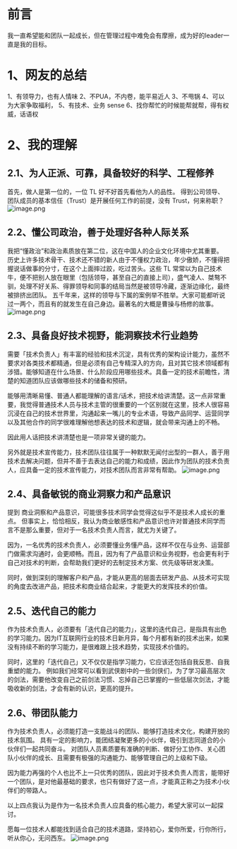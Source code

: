 # 前言
我一直希望能和团队一起成长，但在管理过程中难免会有摩擦，成为好的leader一直是我的目标。
# 1、网友的总结
1、有领导力，也有人情味
2、不PUA，不内卷，能平易近人
3、不甩锅
4、可以为大家争取福利，
5、有技术、业务 sense
6、找你帮忙的时候能帮就帮，得有权威，话语权

# 2、我的理解
## 2.1、为人正派、可靠，具备较好的科学、工程修养
首先，做人是第一位的，一位 TL 好不好首先看他为人的品性。
得到公司领导、团队成员的基本信任（Trust）是开展任何工作的前提，没有 Trust，何来称职？
![image.png](https://canghe666.oss-cn-chengdu.aliyuncs.com/canghe/1684218751576-28307f31-4202-4ff1-b65f-0e4714c65a03.png)
## 2.2、懂公司政治，善于处理好各种人际关系
我把“懂政治”和政治素质放在第二位，这在中国人的企业文化环境中尤其重要。
历史上许多技术骨干、技术还不错的新人由于不懂权力政治，年少傲娇，不懂得把握说话做事的分寸，在这个上面摔过跤，吃过苦头。这些 TL 常常以为自己技术牛，便不把别人放在眼里（包括领导，甚至自己的直接上司），盛气凌人、桀骜不驯，处理不好关系、得罪领导和同事的结局当然是被领导冷藏，逐渐边缘化，最终被排挤出团队。
五千年来，这样的领导与下属的案例举不胜举。大家可能都听说过一两个，而且有的就发生在自己身边。最著名的大概是曹操与杨修的故事。
![image.png](https://canghe666.oss-cn-chengdu.aliyuncs.com/canghe/1684218787114-469dd320-352d-4e70-953e-1a507c599ab4.png)
## 2.3、具备良好技术视野，能洞察技术行业趋势
需要「技术负责人」有丰富的经验和技术沉淀，具有优秀的架构设计能力，虽然不要求对各类技术都精通，但是必须有自己专精深入的方向，且对其它技术领域都有涉猎。能够知道在什么场景、什么阶段应用哪些技术。具备一定的技术前瞻性，清楚的知道团队应该做哪些技术的储备和预研。

能够用清晰易懂、普通人都能理解的语言/话术，把技术给讲清楚。这一点非常重要，我觉得普通技术人员与技术主管的很重要的一个区别就在这里，技术人很容易沉浸在自己的技术世界里，沟通起来一嘴儿的专业术语，导致产品同学、运营同学以及其他合作的同学很难理解他想表达的技术和逻辑，就会带来沟通上的不畅。

因此用人话把技术讲清楚也是一项非常关键的能力。

另外就是技术宣传能力，技术团队往往属于一种默默无闻付出型的一群人，善于用技术去解决问题，但并不善于去表达自己的能力和成绩，因此作为团队的技术负责人，应具备一定的技术宣传能力，对技术团队而言非常有帮助。
![image.png](https://canghe666.oss-cn-chengdu.aliyuncs.com/canghe/1684218808276-a570d30e-e230-4998-9310-e1da9ad150eb.png)
## 2.4、具备敏锐的商业洞察力和产品意识
提到 商业洞察和产品意识，可能很多技术同学会觉得这似乎不是技术人成长的重点。
但事实上，恰恰相反，我认为商业敏感性和产品意识也许对普通技术同学而言不是那么重要，但对于一名技术负责人而言，就尤为关键了。

因为，一名优秀的技术负责人，必须要懂业务懂产品，这样不仅在与业务、运营部门做需求沟通时，会更顺畅。而且，因为有了产品意识和业务视野，也会更有利于自己对技术的判断，会帮助我们更好的去制定技术方案、优先级等研发决策。

同时，做到深刻的理解客户和产品，才能从更高的层面去研发产品、从技术可实现的角度去改进产品，把技术和商业结合起来，才能更大的发挥技术的价值。


## 2.5、迭代自己的能力
作为技术负责人，必须要有「迭代自己的能力」，这里的迭代自己，是指具有出色的学习能力。因为IT互联网行业的技术日新月异，每个月都有新的技术出来，如果没有持续不断的学习能力，是很难跟上技术趋势，实现技术价值的。

同时，这里的「迭代自己」又不仅仅是指学习能力，它应该还包括自我反思、自我重塑的能力。
例如我们经常可以看到武侠剧中的一些剑侠们，为了学习最高层次的剑法，需要他改变自己之前剑法习惯、忘掉自己已掌握的一些低层次剑法，才能吸收新的剑法，才会有新的认识，更高的提升。

## 2.6、带团队能力
作为技术负责人，必须能打造一支能战斗的团队、能够打造技术文化，构建开放的技术氛围。
具有一定的影响力，能团结凝聚更多的小伙伴，吸引到志同道合的小伙伴们一起共同奋斗。
对团队人员素质要有准确的判断、做好分工协作、关心团队小伙伴的成长、且需要有极强的沟通能力、能够管理自己的上级和下级。

因为能力再强的个人也比不上一只优秀的团队，因此对于技术负责人而言，能带好一个团队，是对他最基础的要求，也只有做好了这一点，才能真正称之为技术小伙伴们的带路人。

以上四点我认为是作为一名技术负责人应具备的核心能力，希望大家可以一起探讨。

愿每一位技术人都能找到适合自己的技术道路，坚持初心，爱你所爱，行你所行，听从你心，无问西东。
![image.png](https://canghe666.oss-cn-chengdu.aliyuncs.com/canghe/1684218834949-9b597703-fef1-4e7f-b41f-9f25195e1144.png)


